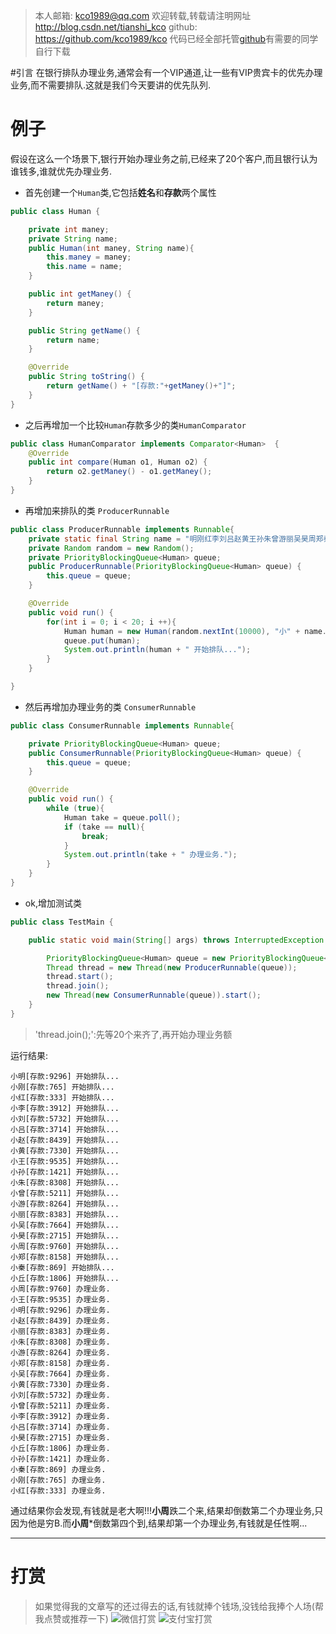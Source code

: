 
>本人邮箱: <kco1989@qq.com>
>欢迎转载,转载请注明网址 <http://blog.csdn.net/tianshi_kco>
>github: <https://github.com/kco1989/kco>
>代码已经全部托管[github](https://github.com/kco1989/kco/blob/master/threadTest)有需要的同学自行下载


#引言
在银行排队办理业务,通常会有一个VIP通道,让一些有VIP贵宾卡的优先办理业务,而不需要排队.这就是我们今天要讲的优先队列.

# 例子
假设在这么一个场景下,银行开始办理业务之前,已经来了20个客户,而且银行认为谁钱多,谁就优先办理业务.

* 首先创建一个`Human`类,它包括**姓名**和**存款**两个属性

```java
public class Human {

    private int maney;
    private String name;
    public Human(int maney, String name){
        this.maney = maney;
        this.name = name;
    }

    public int getManey() {
        return maney;
    }

    public String getName() {
        return name;
    }

    @Override
    public String toString() {
        return getName() + "[存款:"+getManey()+"]";
    }
}
```

* 之后再增加一个比较`Human`存款多少的类`HumanComparator`

```java
public class HumanComparator implements Comparator<Human>  {
    @Override
    public int compare(Human o1, Human o2) {
        return o2.getManey() - o1.getManey();
    }
}
```

* 再增加来排队的类 `ProducerRunnable`

```java
public class ProducerRunnable implements Runnable{
    private static final String name = "明刚红李刘吕赵黄王孙朱曾游丽吴昊周郑秦丘";
    private Random random = new Random();
    private PriorityBlockingQueue<Human> queue;
    public ProducerRunnable(PriorityBlockingQueue<Human> queue) {
        this.queue = queue;
    }

    @Override
    public void run() {
        for(int i = 0; i < 20; i ++){
            Human human = new Human(random.nextInt(10000), "小" + name.charAt(i));
            queue.put(human);
            System.out.println(human + " 开始排队...");
        }
    }

}

```
* 然后再增加办理业务的类 `ConsumerRunnable`

```java
public class ConsumerRunnable implements Runnable{

    private PriorityBlockingQueue<Human> queue;
    public ConsumerRunnable(PriorityBlockingQueue<Human> queue) {
        this.queue = queue;
    }

    @Override
    public void run() {
        while (true){
            Human take = queue.poll();
            if (take == null){
                break;
            }
            System.out.println(take + " 办理业务.");
        }
    }
}
```
* ok,增加测试类

```java
public class TestMain {

    public static void main(String[] args) throws InterruptedException {

        PriorityBlockingQueue<Human> queue = new PriorityBlockingQueue<>(200, new HumanComparator());
        Thread thread = new Thread(new ProducerRunnable(queue));
        thread.start();
        thread.join();
        new Thread(new ConsumerRunnable(queue)).start();
    }
}
```

> 'thread.join();':先等20个来齐了,再开始办理业务额

运行结果:

```
小明[存款:9296] 开始排队...
小刚[存款:765] 开始排队...
小红[存款:333] 开始排队...
小李[存款:3912] 开始排队...
小刘[存款:5732] 开始排队...
小吕[存款:3714] 开始排队...
小赵[存款:8439] 开始排队...
小黄[存款:7330] 开始排队...
小王[存款:9535] 开始排队...
小孙[存款:1421] 开始排队...
小朱[存款:8308] 开始排队...
小曾[存款:5211] 开始排队...
小游[存款:8264] 开始排队...
小丽[存款:8383] 开始排队...
小吴[存款:7664] 开始排队...
小昊[存款:2715] 开始排队...
小周[存款:9760] 开始排队...
小郑[存款:8158] 开始排队...
小秦[存款:869] 开始排队...
小丘[存款:1806] 开始排队...
小周[存款:9760] 办理业务.
小王[存款:9535] 办理业务.
小明[存款:9296] 办理业务.
小赵[存款:8439] 办理业务.
小丽[存款:8383] 办理业务.
小朱[存款:8308] 办理业务.
小游[存款:8264] 办理业务.
小郑[存款:8158] 办理业务.
小吴[存款:7664] 办理业务.
小黄[存款:7330] 办理业务.
小刘[存款:5732] 办理业务.
小曾[存款:5211] 办理业务.
小李[存款:3912] 办理业务.
小吕[存款:3714] 办理业务.
小昊[存款:2715] 办理业务.
小丘[存款:1806] 办理业务.
小孙[存款:1421] 办理业务.
小秦[存款:869] 办理业务.
小刚[存款:765] 办理业务.
小红[存款:333] 办理业务.
```

通过结果你会发现,有钱就是老大啊!!!**小周**跌二个来,结果却倒数第二个办理业务,只因为他是穷B.而**小周***倒数第四个到,结果却第一个办理业务,有钱就是任性啊...


---
# 打赏
>如果觉得我的文章写的还过得去的话,有钱就捧个钱场,没钱给我捧个人场(帮我点赞或推荐一下)
>![微信打赏](http://img.blog.csdn.net/20170508085654037?watermark/2/text/aHR0cDovL2Jsb2cuY3Nkbi5uZXQvdGlhbnNoaV9rY28=/font/5a6L5L2T/fontsize/400/fill/I0JBQkFCMA==/dissolve/70/gravity/SouthEast) 
>![支付宝打赏](http://img.blog.csdn.net/20170508085710334?watermark/2/text/aHR0cDovL2Jsb2cuY3Nkbi5uZXQvdGlhbnNoaV9rY28=/font/5a6L5L2T/fontsize/400/fill/I0JBQkFCMA==/dissolve/70/gravity/SouthEast)